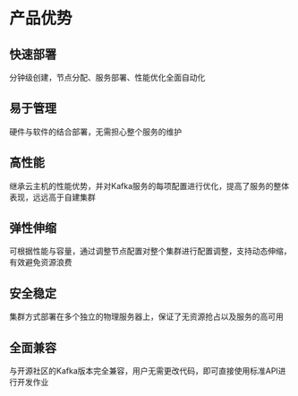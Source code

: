# 产品优势

## 快速部署

分钟级创建，节点分配、服务部署、性能优化全面自动化

## 易于管理

硬件与软件的结合部署，无需担心整个服务的维护

## 高性能

继承云主机的性能优势，并对Kafka服务的每项配置进行优化，提高了服务的整体表现，远远高于自建集群

## 弹性伸缩

可根据性能与容量，通过调整节点配置对整个集群进行配置调整，支持动态伸缩，有效避免资源浪费

## 安全稳定

集群方式部署在多个独立的物理服务器上，保证了无资源抢占以及服务的高可用

## 全面兼容

与开源社区的Kafka版本完全兼容，用户无需更改代码，即可直接使用标准API进行开发作业
